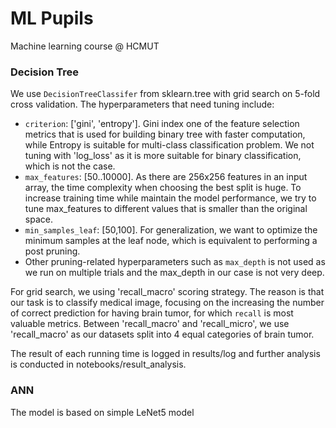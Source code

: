 # ML Pupils
Machine learning course @ HCMUT

### Decision Tree
We use `DecisionTreeClassifer` from sklearn.tree with grid search on 5-fold cross validation.
The hyperparameters that need tuning include:
- `criterion`: ['gini', 'entropy']. Gini index one of the feature selection metrics that is used for building binary tree with faster computation, while Entropy is suitable for multi-class classification problem. We not tuning with 'log_loss' as it is more suitable for binary classification, which is not the case.
- `max_features`: [50..10000]. As there are 256x256 features in an input array, the time complexity when choosing the best split is huge. To increase training time while maintain the model performance, we try to tune max_features to different values that is smaller than the original space.
- `min_samples_leaf`: [50,100]. For generalization, we want to optimize the minimum samples at the leaf node, which is equivalent to performing a post pruning.
- Other pruning-related hyperparameters such as `max_depth` is not used as we run on multiple trials and the max_depth in our case is not very deep.

For grid search, we using 'recall_macro' scoring strategy. The reason is that our task is to classify medical image, focusing on the increasing the number of correct prediction for having brain tumor, for which `recall` is most valuable metrics. Between 'recall_macro' and 'recall_micro', we use 'recall_macro' as our datasets split into 4 equal categories of brain tumor.

The result of each running time is logged in results/log and further analysis is conducted in notebooks/result_analysis.

### ANN
The model is based on simple LeNet5 model